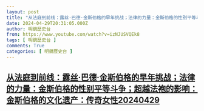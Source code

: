 ```yaml
---
layout: post
title: "从法庭到前线：露丝·巴德·金斯伯格的早年挑战；法律的力量：金斯伯格的性别平等斗争；超越法袍的影响：金斯伯格的文化遗产：传奇女性20240429"
date: 2024-04-29T20:31:05.000Z
author: 明鏡歷史台
from: https://www.youtube.com/watch?v=izNJUSVQEk8
tags: [ 明鏡歷史台 ]
comments: True
categories: [ 明鏡歷史台 ]
---
```

<!--1714422665000-->
[从法庭到前线：露丝·巴德·金斯伯格的早年挑战；法律的力量：金斯伯格的性别平等斗争；超越法袍的影响：金斯伯格的文化遗产：传奇女性20240429](https://www.youtube.com/watch?v=izNJUSVQEk8)
------

<div>

</div>
